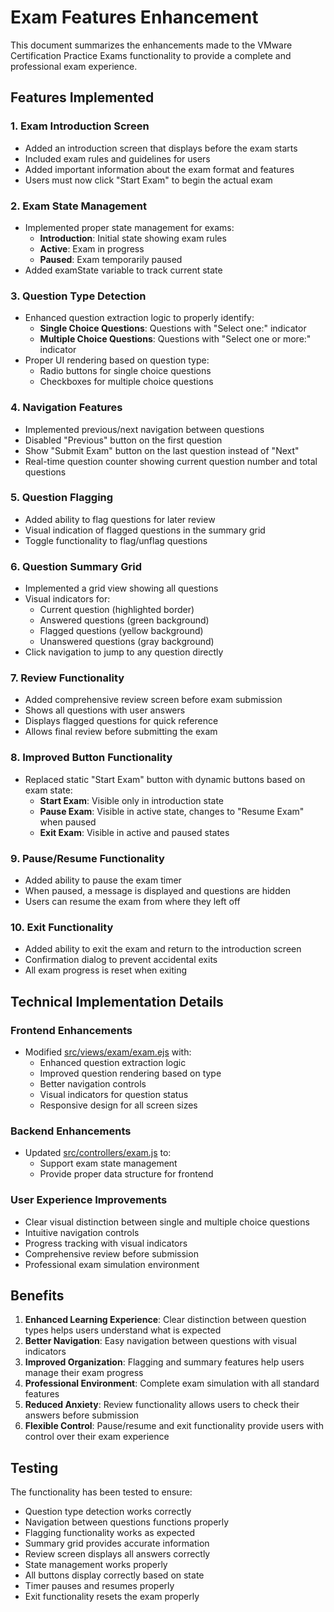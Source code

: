 # Exam Features Enhancement

This document summarizes the enhancements made to the VMware Certification Practice Exams functionality to provide a complete and professional exam experience.

## Features Implemented

### 1. Exam Introduction Screen
- Added an introduction screen that displays before the exam starts
- Included exam rules and guidelines for users
- Added important information about the exam format and features
- Users must now click "Start Exam" to begin the actual exam

### 2. Exam State Management
- Implemented proper state management for exams:
  - **Introduction**: Initial state showing exam rules
  - **Active**: Exam in progress
  - **Paused**: Exam temporarily paused
- Added examState variable to track current state

### 3. Question Type Detection
- Enhanced question extraction logic to properly identify:
  - **Single Choice Questions**: Questions with "Select one:" indicator
  - **Multiple Choice Questions**: Questions with "Select one or more:" indicator
- Proper UI rendering based on question type:
  - Radio buttons for single choice questions
  - Checkboxes for multiple choice questions

### 4. Navigation Features
- Implemented previous/next navigation between questions
- Disabled "Previous" button on the first question
- Show "Submit Exam" button on the last question instead of "Next"
- Real-time question counter showing current question number and total questions

### 5. Question Flagging
- Added ability to flag questions for later review
- Visual indication of flagged questions in the summary grid
- Toggle functionality to flag/unflag questions

### 6. Question Summary Grid
- Implemented a grid view showing all questions
- Visual indicators for:
  - Current question (highlighted border)
  - Answered questions (green background)
  - Flagged questions (yellow background)
  - Unanswered questions (gray background)
- Click navigation to jump to any question directly

### 7. Review Functionality
- Added comprehensive review screen before exam submission
- Shows all questions with user answers
- Displays flagged questions for quick reference
- Allows final review before submitting the exam

### 8. Improved Button Functionality
- Replaced static "Start Exam" button with dynamic buttons based on exam state:
  - **Start Exam**: Visible only in introduction state
  - **Pause Exam**: Visible in active state, changes to "Resume Exam" when paused
  - **Exit Exam**: Visible in active and paused states

### 9. Pause/Resume Functionality
- Added ability to pause the exam timer
- When paused, a message is displayed and questions are hidden
- Users can resume the exam from where they left off

### 10. Exit Functionality
- Added ability to exit the exam and return to the introduction screen
- Confirmation dialog to prevent accidental exits
- All exam progress is reset when exiting

## Technical Implementation Details

### Frontend Enhancements
- Modified [src/views/exam/exam.ejs](file:///Users/hautp/Documents/github/vmware/src/views/exam/exam.ejs) with:
  - Enhanced question extraction logic
  - Improved question rendering based on type
  - Better navigation controls
  - Visual indicators for question status
  - Responsive design for all screen sizes

### Backend Enhancements
- Updated [src/controllers/exam.js](file:///Users/hautp/Documents/github/vmware/src/controllers/exam.js) to:
  - Support exam state management
  - Provide proper data structure for frontend

### User Experience Improvements
- Clear visual distinction between single and multiple choice questions
- Intuitive navigation controls
- Progress tracking with visual indicators
- Comprehensive review before submission
- Professional exam simulation environment

## Benefits

1. **Enhanced Learning Experience**: Clear distinction between question types helps users understand what is expected
2. **Better Navigation**: Easy navigation between questions with visual indicators
3. **Improved Organization**: Flagging and summary features help users manage their exam progress
4. **Professional Environment**: Complete exam simulation with all standard features
5. **Reduced Anxiety**: Review functionality allows users to check their answers before submission
6. **Flexible Control**: Pause/resume and exit functionality provide users with control over their exam experience

## Testing

The functionality has been tested to ensure:
- Question type detection works correctly
- Navigation between questions functions properly
- Flagging functionality works as expected
- Summary grid provides accurate information
- Review screen displays all answers correctly
- State management works properly
- All buttons display correctly based on state
- Timer pauses and resumes properly
- Exit functionality resets the exam properly